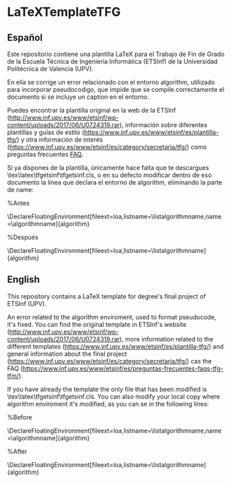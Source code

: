 # LaTeXTemplateTFG
## Español

Este repositorio contiene una plantilla LaTeX para el Trabajo de Fin de Grado de la Escuela Técnica de Ingeniería Informática (ETSInf) de la Universidad Politécnica de Valencia (UPV).

En ella se corrige un error relacionado con el entorno algorithm, utilizado para incorporar pseudocodigo, que impide que se compile correctamente el documento si se incluye un caption en el entorno.

Puedes encontrar la plantilla original en la web de la ETSInf (http://www.inf.upv.es/www/etsinf/wp-content/uploads/2017/06/U0724319.rar), información sobre diferentes plantillas y guías de estilo (https://www.inf.upv.es/www/etsinf/es/plantilla-tfg/) y otra información de interés (https://www.inf.upv.es/www/etsinf/es/category/secretaria/tfg/) como preguntas frecuentes [FAQ](https://www.inf.upv.es/www/etsinf/es/preguntas-frecuentes-faqs-tfg-tfm/).

Si ya dispones de la plantilla, únicamente hace falta que te descargues \tex\latex\tfgetsinf\tfgetsinf.cls, o en su defecto modificar dentro de eso documento la línea que declara el entorno de algorithm, eliminando la parte de name:

%Antes

\DeclareFloatingEnvironment[fileext=loa,listname=\listalgorithmname,name=\algorithmname]{algorithm}

%Después

\DeclareFloatingEnvironment[fileext=loa,listname=\listalgorithmname]{algorithm}

## English

This repository contains a LaTeX template for degree's final project of ETSInf (UPV).

An error related to the algorithm enviroment, used to format pseudocode, it's fixed. You can find the original template in ETSInf's website (http://www.inf.upv.es/www/etsinf/wp-content/uploads/2017/06/U0724319.rar), more information related to the different templates  (https://www.inf.upv.es/www/etsinf/es/plantilla-tfg/) and general information about the final project (https://www.inf.upv.es/www/etsinf/es/category/secretaria/tfg/) cas the FAQ (https://www.inf.upv.es/www/etsinf/es/preguntas-frecuentes-faqs-tfg-tfm/).

If you have already the template the only file that has been modified is \tex\latex\tfgetsinf\tfgetsinf.cls. You can also modify your local copy where algorithm enviroment it's modified, as you can se in the following lines:

%Before

\DeclareFloatingEnvironment[fileext=loa,listname=\listalgorithmname,name=\algorithmname]{algorithm}

%After

\DeclareFloatingEnvironment[fileext=loa,listname=\listalgorithmname]{algorithm}
